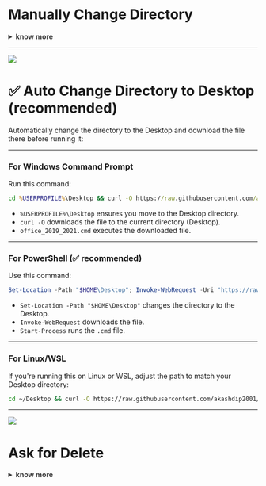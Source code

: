 # Manually Change Directory

<details>
  <summary style="opacity: 0.85;"><b>know more</b></summary><br>
   
### Temporary turn 0ff windows defender

![Screenshot (56)](https://github.com/user-attachments/assets/428bba0f-162f-4ac5-8dae-4081edf9e4f9)

## cd Desktop (any known /Dir)
### Run in CMD or PowerShell

![Screenshot (59)](https://github.com/user-attachments/assets/242a6504-5768-465e-b2f3-2169fd18382f)
![Screenshot (58)](https://github.com/user-attachments/assets/4bb027f4-6530-4804-8493-fe798f5e9904)

To run your `.cmd` file directly using the provided raw GitHub URL (`https://raw.githubusercontent.com/akashdip2001/cmd-Command-Prompt-Script/refs/heads/main/office_2019_2021.cmd`), follow these steps:

---

### **For Windows Command Prompt**
Run the following command in **Command Prompt**:
```cmd
curl -O https://raw.githubusercontent.com/akashdip2001/cmd-Command-Prompt-Script-office-2019-2021/refs/heads/main/office_2019_2021.cmd && office_2019_2021.cmd
```

---

### **For PowerShell**
Use the following command in **PowerShell**:
```powershell
Invoke-WebRequest -Uri "https://raw.githubusercontent.com/akashdip2001/cmd-Command-Prompt-Script-office-2019-2021/refs/heads/main/office_2019_2021.cmd" -OutFile "office_2019_2021.cmd"; Start-Process -FilePath ".\office_2019_2021.cmd" -Wait
```

---

### **For Linux/WSL**
If you're running this in a Linux or WSL environment:
1. Grant execution permission:
   ```bash
   chmod +x office_2019_2021.cmd
   ```
2. Run the script:
   ```bash
   ./office_2019_2021.cmd
   ```

</details>

---
<img src="https://user-images.githubusercontent.com/73097560/115834477-dbab4500-a447-11eb-908a-139a6edaec5c.gif">


# ✅ Auto Change Directory to Desktop (recommended)

Automatically change the directory to the Desktop and download the file there before running it:

---

### **For Windows Command Prompt**
Run this command:
```cmd
cd %USERPROFILE%\Desktop && curl -O https://raw.githubusercontent.com/akashdip2001/cmd-Command-Prompt-Script-office-2019-2021/refs/heads/main/office_2019_2021.cmd && office_2019_2021.cmd
```

- `%USERPROFILE%\Desktop` ensures you move to the Desktop directory.
- `curl -O` downloads the file to the current directory (Desktop).
- `office_2019_2021.cmd` executes the downloaded file.

---

### **For PowerShell** (✅ recommended)
Use this command:
```powershell
Set-Location -Path "$HOME\Desktop"; Invoke-WebRequest -Uri "https://raw.githubusercontent.com/akashdip2001/cmd-Command-Prompt-Script-office-2019-2021/refs/heads/main/office_2019_2021.cmd" -OutFile "office_2019_2021.cmd"; Start-Process -FilePath ".\office_2019_2021.cmd" -Wait
```

- `Set-Location -Path "$HOME\Desktop"` changes the directory to the Desktop.
- `Invoke-WebRequest` downloads the file.
- `Start-Process` runs the `.cmd` file.

---

### **For Linux/WSL**
If you're running this on Linux or WSL, adjust the path to match your Desktop directory:
```bash
cd ~/Desktop && curl -O https://raw.githubusercontent.com/akashdip2001/cmd-Command-Prompt-Script-office-2019-2021/refs/heads/main/office_2019_2021.cmd && chmod +x office_2019_2021.cmd && ./office_2019_2021.cmd
```

---
<img src="https://user-images.githubusercontent.com/73097560/115834477-dbab4500-a447-11eb-908a-139a6edaec5c.gif">

# Ask for Delete

<details>
  <summary style="opacity: 0.85;"><b>know more</b></summary><br>

---

### **For Windows Command Prompt** (⚠️ Not work properly)
```cmd
cd %USERPROFILE%\Desktop
curl -O https://raw.githubusercontent.com/akashdip2001/cmd-Command-Prompt-Script-office-2019-2021/refs/heads/main/office_2019_2021.cmd
office_2019_2021.cmd
echo.
set /p deleteFile="Do you want to delete the downloaded file (yes/no)? "
if /i "%deleteFile%"=="yes" del office_2019_2021.cmd
```

---

### **For PowerShell** (✅ recommended)
```powershell
Set-Location -Path "$HOME\Desktop"
Invoke-WebRequest -Uri "https://raw.githubusercontent.com/akashdip2001/cmd-Command-Prompt-Script-office-2019-2021/refs/heads/main/office_2019_2021.cmd" -OutFile "office_2019_2021.cmd"
Start-Process -FilePath ".\office_2019_2021.cmd" -Wait
$deleteFile = Read-Host "Do you want to delete the downloaded file (yes/no)?"
if ($deleteFile -eq "yes") {
    Remove-Item -Path "office_2019_2021.cmd" -Force
}
```

---

### **For Linux/WSL**
```bash
cd ~/Desktop
curl -O https://raw.githubusercontent.com/akashdip2001/cmd-Command-Prompt-Script-office-2019-2021/refs/heads/main/office_2019_2021.cmd
chmod +x office_2019_2021.cmd
./office_2019_2021.cmd
read -p "Do you want to delete the downloaded file (yes/no)? " deleteFile
if [ "$deleteFile" = "yes" ]; then
    rm office_2019_2021.cmd
fi
```

</details>

